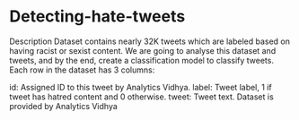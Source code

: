 # Detecting-hate-tweets

Description
Dataset contains nearly 32K tweets which are labeled based on having racist or sexist content. We are going to analyse this dataset and tweets, and by the end, create a classification model to classify tweets.
Each row in the dataset has 3 columns:

id: Assigned ID to this tweet by Analytics Vidhya.
label: Tweet label, 1 if tweet has hatred content and 0 otherwise.
tweet: Tweet text.
Dataset is provided by Analytics Vidhya
